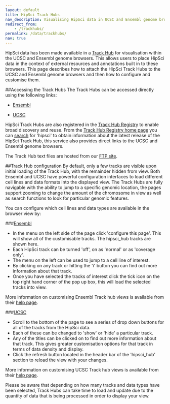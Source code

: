 ```yaml
---
layout: default
title: HipSci Track Hubs
nav_description: Visualising HipSci data in UCSC and Ensembl genome browsers
redirect_from:
    - /trackhubs/
permalink: /data/trackhubs/
nav: true
---
```

HipSci data has been made available in a [Track Hub](http://genome.ucsc.edu/goldenPath/help/hgTrackHubHelp.html) for visualisation within the UCSC and Ensembl genome browsers.  This allows users to place HipSci data in the context of external resources and annotations built in to these browsers.  This page describes how to attach the HipSci Track Hubs to the UCSC and Ensembl genome browsers and then how to configure and customise them.

##Accessing the Track Hubs
The Track Hubs can be accessed directly using the following links:

* [Ensembl](http://grch37.ensembl.org/TrackHub?url=http://ftp.hipsci.ebi.ac.uk/vol1/ftp/track_hub//hipsci_hub/hub.txt;species=Homo_sapiens;name=hipsci_hub;registry=1)

* [UCSC](http://genome.ucsc.edu/cgi-bin/hgHubConnect?db=hg19&hubUrl=http://ftp.hipsci.ebi.ac.uk/vol1/ftp/track_hub//hipsci_hub/hub.txt&hgHub_do_redirect=on&hgHubConnect.remakeTrackHub=on)

HipSci Track Hubs are also registered in the [Track Hub Registry](http://trackhubregistry.org/) to enable broad discovery and reuse.  From the [Track Hub Registry home page](http://trackhubregistry.org/) you can [search](http://trackhubregistry.org/search) for 'hipsci' to obtain information about the latest release of the HipSci Track Hub, this service also provides direct links to the UCSC and Ensembl genome browsers.

The Track Hub text files are hosted from our [FTP site](ftp://ftp.hipsci.ebi.ac.uk/vol1/ftp/TrackHub/hipsci_hub/).

##Track Hub configuration
By default, only a few tracks are visible upon initial loading of the Track Hub, with the remainder hidden from view. Both Ensembl and UCSC have powerful configuration interfaces to load different cell lines and data formats into the displayed view.  The Track Hubs are fully navigable with the ability to jump to a specific genomic location, the pages support zooming to change the amount of the chromosome in view as well as search functions to look for particular genomic features.

You can configure which cell lines and data types are available in the browser view by:


###[Ensembl](http://grch37.ensembl.org/TrackHub?url=http://ftp.hipsci.ebi.ac.uk/vol1/ftp/track_hub//hipsci_hub/hub.txt;species=Homo_sapiens;name=hipsci_hub;registry=1)
  * In the menu on the left side of the page click 'configure this page'.  This will show all of the customisable tracks.  The hipsci_hub tracks are shown here.
  * Each HipSci track can be turned 'off', on as 'normal' or as 'coverage only'.
  * The menu on the left can be used to jump to a cell line of interest.  
  * By clicking on any track or hitting the 'i' button you can find out more information about that track.
  * Once you have selected the tracks of interest click the tick icon on the top right hand corner of the pop up box, this will load the selected tracks into view.

More information on customising Ensembl Track hub views is available from their [help page](http://grch37.ensembl.org/info/index.html).


###[UCSC](http://genome.ucsc.edu/cgi-bin/hgHubConnect?db=hg19&hubUrl=http://ftp.hipsci.ebi.ac.uk/vol1/ftp/track_hub//hipsci_hub/hub.txt&hgHub_do_redirect=on&hgHubConnect.remakeTrackHub=on)
  * Scroll to the bottom of the page to see a series of drop down buttons for all of the tracks from the HipSci data.
  * Each of these can be changed to 'show' or 'hide' a particular track.
  * Any of the titles can be clicked on to find out more information about that track.  This gives greater customisation options for that track in terms of data density and display.
  * Click the refresh button located in the header bar of the 'hipsci_hub' section to reload the view with your changes.

More information on customising UCSC Track hub views is available from their [help page](http://genome.ucsc.edu/goldenPath/help/hgTracksHelp.html).

Please be aware that depending on how many tracks and data types have been selected, Track Hubs can take time to load and update due to the quantity of data that is being processed in order to display your view.
